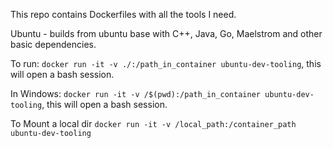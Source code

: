 This repo contains Dockerfiles with all the tools I need.  

Ubuntu - builds from ubuntu base with C++, Java, Go, Maelstrom and other basic dependencies.

To run: `docker run -it -v ./:/path_in_container ubuntu-dev-tooling`, this will open a bash session.

In Windows: `docker run -it -v /$(pwd):/path_in_container ubuntu-dev-tooling`, this will open a bash session.

To Mount a local dir `docker run -it -v /local_path:/container_path ubuntu-dev-tooling`
